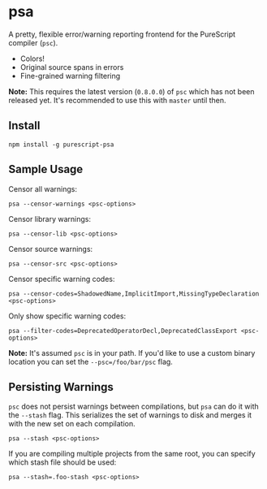 psa
===

A pretty, flexible error/warning reporting frontend for the PureScript compiler
(`psc`).

* Colors!
* Original source spans in errors
* Fine-grained warning filtering

**Note:** This requires the latest version (`0.8.0.0`) of `psc` which has not
been released yet. It's recommended to use this with `master` until then.

Install
-------

```
npm install -g purescript-psa
```

Sample Usage
------------

Censor all warnings:
```
psa --censor-warnings <psc-options>
```

Censor library warnings:
```
psa --censor-lib <psc-options>
```

Censor source warnings:
```
psa --censor-src <psc-options>
```

Censor specific warning codes:
```
psa --censor-codes=ShadowedName,ImplicitImport,MissingTypeDeclaration <psc-options>
```

Only show specific warning codes:
```
psa --filter-codes=DeprecatedOperatorDecl,DeprecatedClassExport <psc-options>
```

**Note:** It's assumed `psc` is in your path. If you'd like to use a custom
binary location you can set the `--psc=/foo/bar/psc` flag.

Persisting Warnings
-------------------

`psc` does not persist warnings between compilations, but `psa` can do it with
the `--stash` flag. This serializes the set of warnings to disk and merges it
with the new set on each compilation.

```
psa --stash <psc-options>
```

If you are compiling multiple projects from the same root, you can specify
which stash file should be used:

```
psa --stash=.foo-stash <psc-options>
```
